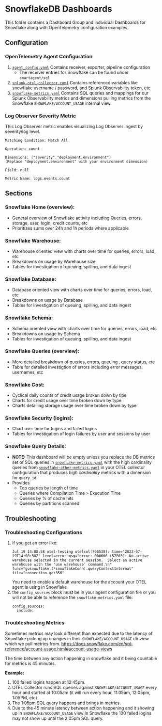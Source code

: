 # SnowflakeDB Dashboards

This folder contains a Dashboard Group and individual Dashboards for Snowflake along with OpenTelemetry configuration examples.

## Configuration

### OpenTelemetry Agent Configuration
1. [`agent_config.yaml`](./Configuration/agent_config.yaml) Contains receiver, exporter, pipeline configuration
    - The receiver entries for Snowflake can be found under `smartagent/sql`
2. [`splunk-otel-collector.conf`](./Configuration/splunk-otel-collector.conf) Contains referenced variables like snowflake username / password, and Splunk Observability token, etc
3. [`snowflake-metrics.yaml`](./Configuration/snowflake-metrics.yaml) Contains SQL queries and mappings for our Splunk Observability metrics and dimensions pulling metrics from the Snowflake `SNOWFLAKE/ACCOUNT_USAGE` internal view.

### Log Observer Severity Metric
This Log Observer metric enables visualizing Log Observer ingest by severity/log level.  
```
Matching Condition: Match All

Operation: count

Dimensions: ["severity","deployment.environment"]
(Replace "deployment.environment" with your environment dimension)

Field: null

Metric Name: logs.events.count

```

## Sections
### Snowflake Home (overview):
  - General overview of Snowflake activity including Queries, errors, storage, user, login, credit counts, etc
  - Prioritizes sums over 24h and 1h periods where applicable

### Snowflake Warehouse:
  - Warehouse oriented view with charts over time for queries, errors, load, etc
  - Breakdowns on usage by Warehouse size
  - Tables for investigation of queuing, spilling, and data ingest


### Snowflake Database:
  - Database oriented view with charts over time for queries, errors, load, etc
  - Breakdowns on usage by Database
  - Tables for investigation of queuing, spilling, and data ingest


### Snowflake Schema:
  - Schema oriented view with charts over time for queries, errors, load, etc
  - Breakdowns on usage by Schema
  - Tables for investigation of queuing, spilling, and data ingest


### Snowflake Queries (overview):
  - More detailed breakdown of queries, errors, queuing , query status, etc
  - Table for detailed investigtion of errors including error messages, usernames, etc

### Snowflake Cost:
  - Cyclical daily counts of credit usage broken down by tipe
  - Charts for credit usage over time broken down by type
  - Charts detailing storage usage over time broken down by type

### Snowflake Security (logins):
  - Chart over time for logins and failed logins
  - Tables for investigation of login failures by user and sessions by user

### Snowflake Query Details:
- **NOTE:** This dashboard will be empty unless you replace the DB metrics set of SQL queries in [`snowflake-metrics.yaml`](./Configuration/snowflake-metrics.yaml) with the high cardinality queries from [`snowflake-other-metrics.yaml`](./Configuration/snowflake-other-metrics.yaml) in your OTEL collector configuration that produces *high cardinality* metrics with a dimension for `query_id`
- Provides 
  - Top queries by length of time
  - Queries where Compilation Time > Execution Time
  - Queries by % of cache hits
  - Queries by partitions scanned

## Troubleshooting 

### Troubleshooting Configurations
1. If you get an error like:
    ```
    Jul 19 14:08:58 otel-testing otelcol[706538]: time="2022-07-19T14:08:58Z" level=error msg="error: 000606 (57P03): No active warehouse selected in the current session.  Select an active warehouse with the 'use warehouse' command.\n" 
    func="gosnowflake.(*snowflakeConn).queryContextInternal" file="connection.go:356"
    ```
    You need to enable a default warehouse for the account your OTEL agent is using in Snowflake
2. the `config_sources` block must be in your agent configuration file or you will not be able to reference the `snowflake-metrics.yaml` file:
    ```
    config_sources:
      include:
    ```


### Troubleshooting Metrics
Sometimes metrics may look different than expected due to the latency of Snowflake picking up changes in their `SNOWFLAKE/ACCOUNT_USAGE` db view which we pull metrics from.
https://docs.snowflake.com/en/sql-reference/account-usage.html#account-usage-views

The time between any action happening in snowflake and it being countable for metrics is 45 minutes.

**Example:**
1. 100 failed logins happen at 12:45pm. 
2. OTEL Collector runs SQL queries against `SNOWFLAKE/ACCOUNT_USAGE` every hour and started at 10:05am (it will run every hour, 11:05am, 12:05pm, 1:05PM, etc)
3. The 1:05pm SQL query happens and brings in metrics.
4. Due to the 45 minute latency between action happening and it showing up in `SNOWFLAKE/ACCOUNT_USAGE` view in Snowflake the 100 failed logins may not show up until the 2:05pm SQL query.  
